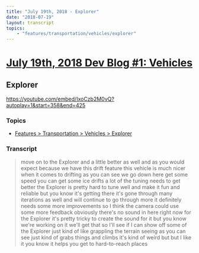 ```yaml
---
title: "July 19th, 2018 - Explorer"
date: "2018-07-19"
layout: transcript
topics: 
    - "features/transportation/vehicles/explorer"
---
```

# [July 19th, 2018 Dev Blog #1: Vehicles](../2018-07-19.md)
## Explorer
https://youtube.com/embed/IxoCzb2M0vQ?autoplay=1&start=358&end=425
### Topics
* [Features > Transportation > Vehicles > Explorer](../topics/features/transportation/vehicles/explorer.md)

### Transcript

> move on to the Explorer and a little
> better as well
> and as you would expect because we have
> this drift feature this vehicle is much
> nicer when it comes to drifting
> as you can see
> we go down here get some speed
> you can get some ice drifts a lot of the
> tuning needs to get better the Explorer
> is pretty hard to tune well and make it
> fun and reliable but you know it's
> getting there it's gone through many
> iterations as well and will continue to
> go through more it definitely needs some
> more improvements so I think the camera
> could use some more feedback obviously
> there's no sound in here right now for
> the Explorer it's pretty tricky to
> create the sound for it but you know
> we're working on it we'll get that so
> I'll see if I can show off some of the
> Explorer just kind of like grappling the
> terrain seeing as you can see just kind
> of grabs things and climbs it's kind of
> weird but but I like it you know it
> helps you get to hard-to-reach places
